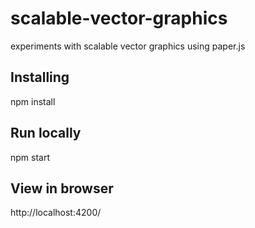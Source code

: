 # scalable-vector-graphics
experiments with scalable vector graphics using paper.js

## Installing
npm install

## Run locally
npm start

## View in browser
http://localhost:4200/

